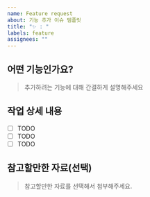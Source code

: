 ```yaml
---
name: Feature request
about: 기능 추가 이슈 템플릿
title: "✨ : "
labels: feature
assignees: ""
---
```


## 어떤 기능인가요?

> 추가하려는 기능에 대해 간결하게 설명해주세요

## 작업 상세 내용

- [ ] TODO
- [ ] TODO
- [ ] TODO

## 참고할만한 자료(선택)

> 참고할만한 자료를 선택해서 첨부해주세요.
